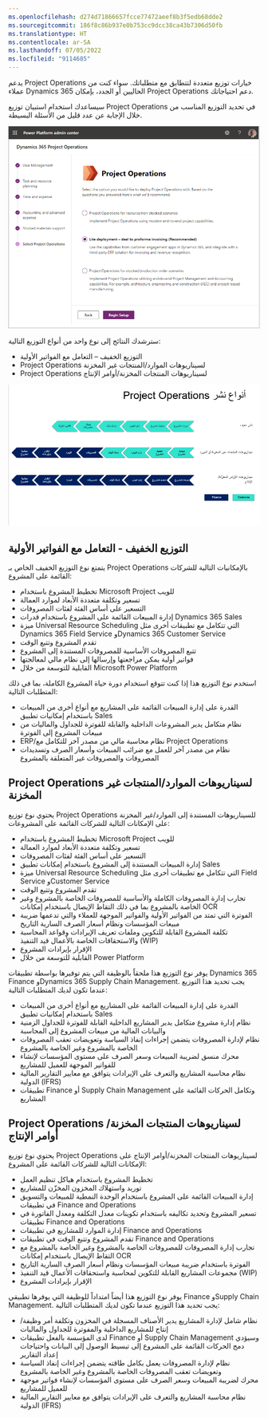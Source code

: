 ```yaml
---
ms.openlocfilehash: d274d71866657fcce77472aeef8b3f5edb68dde2
ms.sourcegitcommit: 186f8c86b937e0b753cc9dcc38ca43b7306d50fb
ms.translationtype: HT
ms.contentlocale: ar-SA
ms.lasthandoff: 07/05/2022
ms.locfileid: "9114685"
---
```

يدعم Project Operations خيارات توزيع متعددة لتتطابق مع متطلباتك. سواء كنت من عملاء Dynamics 365 الحاليين أو الجدد، بإمكان Project Operations دعم احتياجاتك.

سيساعدك استخدام استبيان توزيع Project Operations في تحديد التوزيع المناسب من خلال الإجابة عن عدد قليل من الأسئلة البسيطة.

![ لقطة شاشة خاصة باستبيان Project Operations.](../media/project-operations-questionnaire-ss.png)

سترشدك النتائج إلى نوع واحد من أنواع التوزيع التالية:

- التوزيع الخفيف – التعامل مع الفواتير الأولية
- Project Operations لسيناريوهات الموارد/المنتجات غير المخزنة
- Project Operations لسيناريوهات المنتجات المخزنة/أوامر الإنتاج

[![رسم تخطيطي يوضح أنواع توزيع Project Operations.](../media/deployment-types.png)](../media/deployment-types.png#lightbox)

## <a name="lite-deployment---deal-to-proforma-invoicing"></a>التوزيع الخفيف - التعامل مع الفواتير الأولية
يتمتع نوع التوزيع الخفيف الخاص بـ Project Operations بالإمكانيات التالية للشركات القائمة على المشروع:

- تخطيط المشروع باستخدام Microsoft Project للويب
- تسعير وتكلفة متعددة الأبعاد لموارد العمالة
- التسعير على أساس الفئة لفئات المصروفات
- إدارة المبيعات القائمة على المشروع باستخدام قدرات Dynamics 365 Sales
- ميزة Universal Resource Scheduling التي تتكامل مع تطبيقات أخرى مثل Dynamics 365 Field Service وDynamics 365 Customer Service
- تقدم المشروع وتتبع الوقت
- تتبع المصروفات الأساسية للمصروفات المستندة إلى المشروع
- فواتير أولية يمكن مراجعتها وإرسالها إلى نظام مالي لمعالجتها
- القابلية للتوسعة من خلال Microsoft Power Platform

استخدم نوع التوزيع هذا إذا كنت تتوقع استخدام دورة حياة المشروع الكاملة، بما في ذلك المتطلبات التالية:

- القدرة على إدارة المبيعات القائمة على المشاريع مع أنواع أخرى من المبيعات باستخدام إمكانيات تطبيق Sales
- نظام متكامل يدير المشروعات الداخلية والقابلة للفوترة للجداول والماليات من مبيعات المشروع إلى الفوترة
- ERP/نظام محاسبة مالي من مصدر آخر للتكامل مع Project Operations
- نظام من مصدر آخر للعمل مع ضرائب المبيعات وأسعار الصرف وتسديدات المصروفات والمصروفات غير المتعلقة بالمشروع


## <a name="project-operations-for-resourcenon-stocked-scenarios"></a>Project Operations لسيناريوهات الموارد/المنتجات غير المخزنة
يحتوي نوع توزيع Project Operations للسيناريوهات المستندة إلى الموارد/غير المخزنة على الإمكانات التالية للشركات القائمة على المشروعات:

- تخطيط المشروع باستخدام Microsoft Project للويب
- تسعير وتكلفة متعددة الأبعاد لموارد العمالة
- التسعير على أساس الفئة لفئات المصروفات
- إدارة المبيعات المستندة إلى المشروع باستخدام إمكانات تطبيق Sales
- ميزة Universal Resource Scheduling التي تتكامل مع تطبيقات أخرى مثل Field Service وCustomer Service
- تقدم المشروع وتتبع الوقت
- تجارب إدارة المصروفات الكاملة والأساسية للمصروفات الخاصة بالمشروع وغير الخاصة بالمشروع بما في ذلك التقاط الإيصال باستخدام إمكانات OCR
- الفوترة التي تمتد من الفواتير الأولية والفواتير الموجهة للعملاء والتي تدعمها ضريبة مبيعات المؤسسات ونظام أسعار الصرف السارية التاريخ
- تكلفة المشروع القابلة للتكوين وملفات تعريف الإيرادات وقواعد المحاسبة والاستحقاقات الخاصة بالأعمال قيد التنفيذ (WIP)
- الإقرار بإيرادات المشروع
- القابلية للتوسعة من خلال Power Platform

يوفر نوع التوزيع هذا ملحقاً بالوظيفة التي يتم توفيرها بواسطة تطبيقات Dynamics 365 Finance وDynamics 365 Supply Chain Management. يجب تحديد هذا التوزيع عندما تكون لديك المتطلبات التالية:

- القدرة على إدارة المبيعات القائمة على المشاريع مع أنواع أخرى من المبيعات باستخدام إمكانيات تطبيق Sales
- نظام إدارة مشروع متكامل يدير المشاريع الداخلية القابلة للفوترة للجداول الزمنية والبيانات المالية من مبيعات المشروع إلى المحاسبة
- نظام لإدارة المصروفات يتضمن إجراءات إنفاذ السياسة وتعويضات تعقب المصروفات الخاصة بالمشروع وغير الخاصة بالمشروع
- محرك منسق لضريبة المبيعات وسعر الصرف على مستوى المؤسسات لإنشاء للفواتير الموجهة للعميل للمشاريع
- نظام محاسبة المشاريع والتعرف على الإيرادات يتوافق مع معايير التقارير المالية الدولية (IFRS)
- تطبيقات Finance أو Supply Chain Management وتكامل الحركات القائمة على المشاريع


## <a name="project-operations-for-stockedproduction-order-scenarios"></a>Project Operations لسيناريوهات المنتجات المخزنة/أوامر الإنتاج
يحتوي نوع توزيع Project Operations لسيناريوهات المنتجات المخزنة/أوامر الإنتاج‬ على الإمكانات التالية للشركات القائمة على المشروع:

- تخطيط المشروع باستخدام هياكل تنظيم العمل
- توريد واستهلاك المخزون المخزّن للمشاريع
- إدارة المبيعات القائمة على المشروع باستخدام الوحدة النمطية للمبيعات والتسويق في تطبيقات Finance and Operations
- تسعير المشروع وتحديد تكاليفه باستخدام تكوينات معدل التكلفة ومعدل الفاتورة في تطبيقات Finance and Operations
- إدارة الموارد للمشاريع في تطبيقات Finance and Operations
- تقدم المشروع وتتبع الوقت في تطبيقات Finance and Operations
- تجارب إدارة المصروفات للمصروفات الخاصة بالمشروع وغير الخاصة بالمشروع مع التقاط الإيصال باستخدام إمكانات OCR
- الفوترة باستخدام ضريبة مبيعات المؤسسات ونظام أسعار الصرف السارية التاريخ
- مجموعات المشاريع القابلة للتكوين لمحاسبة واستحقاقات الأعمال قيد التنفيذ (WIP)
- الإقرار بإيرادات المشروع

يوفر نوع التوزيع هذا أيضاً امتداداً للوظيفة التي يوفرها تطبيقي Finance وSupply Chain Management. يجب تحديد هذا التوزيع عندما تكون لديك المتطلبات التالية:

- نظام شامل لإدارة المشاريع يدير الأصناف المسجلة في المخزون وتكلفة أمر وظيفة/إنتاج للمشاريع الداخلية والمفوترة للجداول والماليات
- لدى المؤسسة بالفعل تطبيقات Finance أو Supply Chain Management وسيؤدي دمج الحركات القائمة على المشروع إلى تبسيط الوصول إلى البيانات واحتياجات إعداد التقارير
- نظام لإدارة المصروفات يعمل بكامل طاقته يتضمن إجراءات إنفاذ السياسة وتعويضات تعقب المصروفات الخاصة بالمشروع وغير الخاصة بالمشروع
- محرك لضريبة المبيعات وسعر الصرف على مستوى المؤسسات لإنشاء فواتير موجهة للعميل للمشاريع
- نظام محاسبة المشاريع والتعرف على الإيرادات يتوافق مع معايير التقارير المالية الدولية (IFRS)


